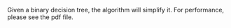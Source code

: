 Given a binary decision tree, the algorithm will simplify it.
For performance, please see the pdf file.
